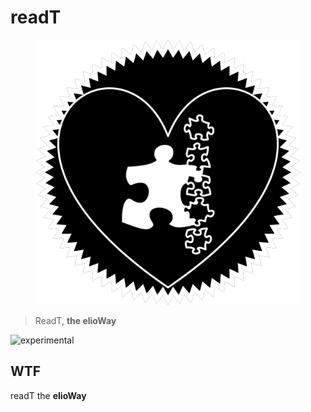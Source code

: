 # readT

<figure>
  <img src="star.png" alt="">
</figure>

> ReadT, **the elioWay**

![experimental](/eliosin/icon/devops/experimental/favicon.ico "experimental")

## WTF

readT the **elioWay**
